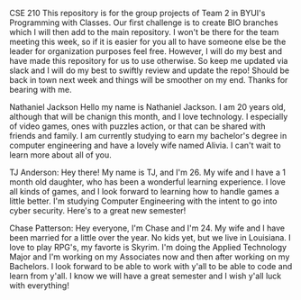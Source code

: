 CSE 210
This repository is for the group projects of Team 2
in BYUI's Programming with Classes. Our first challenge
is to create BIO branches which I will then add to the main repository.
I won't be there for the team meeting this week, so if it is easier for you
all to have someone else be the leader for organization purposes feel free.
However, I will do my best and have made this repository for us to use otherwise.
So keep me updated via slack and I will do my best to swiftly review and update the repo!
Should be back in town next week and things will be smoother on my end. Thanks for bearing
with me.

Nathaniel Jackson
Hello my name is Nathaniel Jackson. I am 20 years old, although that will be chanign
this month, and I love technology. I especially of video games, ones with puzzles
action, or that can be shared with friends and family. I am currently studying to
earn my bachelor's degree in computer engineering and have a lovely wife named Alivia.
I can't wait to learn more about all of you.

TJ Anderson:
Hey there! My name is TJ, and I'm 26. My wife and I have a 1 month old daughter, who has been a wonderful learning experience. I love
all kinds of games, and I look forward to learning how to handle games a little better. I'm studying Computer Engineering with the intent to go into cyber security. Here's to a great new semester!

Chase Patterson:
Hey everyone, I'm Chase and I'm 24. My wife and I have been married for a little over the year. No kids yet, but we live in Louisiana. I love to play RPG's, my favorte is Skyrim. I'm doing the Applied Technology Major and I'm working on my Associates now and then after working on my Bachelors. I look forward to be able to work with y'all to be able to code and learn from y'all. I know we will have a great semester and I wish y'all luck with everything!
